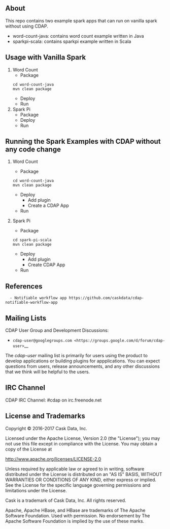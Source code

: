 ## About
This repo contains two example spark apps that can run on vanilla spark without using CDAP. 
  - word-count-java: contains word count example written in Java 
  - sparkpi-scala: contains sparkpi example written in Scala
  
## Usage with Vanilla Spark

1. Word Count
   - Package 
   ```
   cd word-count-java
   mvn clean package
   ``` 
   - Deploy 
   - Run
2. Spark Pi
    - Package 
    - Deploy 
    - Run
 
## Running the Spark Examples with CDAP without any code change
1. Word Count 
   - Package  
   ```
   cd word-count-java
   mvn clean package
   ``` 
   - Deploy 
      - Add plugin
      - Create a CDAP App 
   - Run 
   
2. Spark Pi 
   - Package 
   ```
   cd spark-pi-scala
   mvn clean package
   ``` 
   - Deploy 
      - Add plugin 
      - Create CDAP App
   - Run  
   
   
## References 
      - Notifiable workflow app https://github.com/caskdata/cdap-notifiable-workflow-app
      
## Mailing Lists

CDAP User Group and Development Discussions:

- `cdap-user@googlegroups.com <https://groups.google.com/d/forum/cdap-user>`__

The *cdap-user* mailing list is primarily for users using the product to develop
applications or building plugins for appplications. You can expect questions from 
users, release announcements, and any other discussions that we think will be helpful 
to the users.

## IRC Channel

CDAP IRC Channel: #cdap on irc.freenode.net


## License and Trademarks

Copyright © 2016-2017 Cask Data, Inc.

Licensed under the Apache License, Version 2.0 (the "License"); you may not use this file except
in compliance with the License. You may obtain a copy of the License at

http://www.apache.org/licenses/LICENSE-2.0

Unless required by applicable law or agreed to in writing, software distributed under the 
License is distributed on an "AS IS" BASIS, WITHOUT WARRANTIES OR CONDITIONS OF ANY KIND, 
either express or implied. See the License for the specific language governing permissions 
and limitations under the License.

Cask is a trademark of Cask Data, Inc. All rights reserved.

Apache, Apache HBase, and HBase are trademarks of The Apache Software Foundation. Used with
permission. No endorsement by The Apache Software Foundation is implied by the use of these marks.
